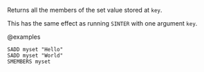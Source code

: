Returns all the members of the set value stored at `key`.

This has the same effect as running `SINTER` with one argument `key`.

@examples

```cli
SADD myset "Hello"
SADD myset "World"
SMEMBERS myset
```

